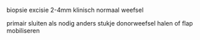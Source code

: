 biopsie
excisie 2-4mm klinisch normaal weefsel

primair sluiten als nodig
anders stukje donorweefsel halen
of flap mobiliseren